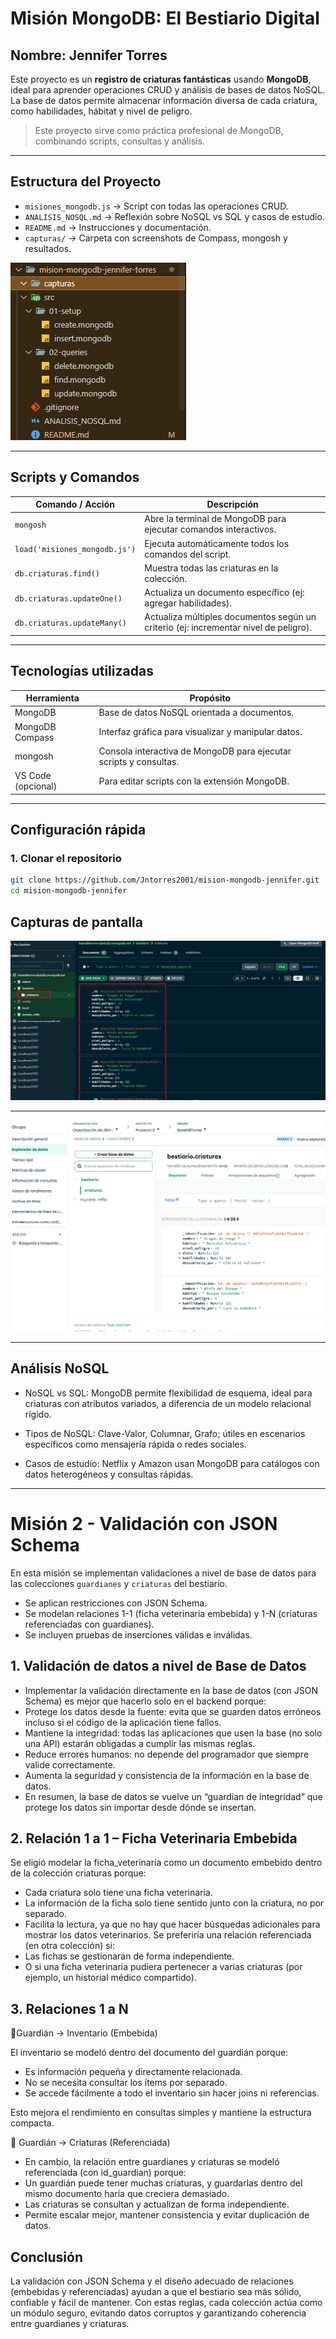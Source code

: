 #  Misión MongoDB: El Bestiario Digital

## Nombre: Jennifer Torres

Este proyecto es un **registro de criaturas fantásticas** usando **MongoDB**, ideal para aprender operaciones CRUD y análisis de bases de datos NoSQL. La base de datos permite almacenar información diversa de cada criatura, como habilidades, hábitat y nivel de peligro.

>  Este proyecto sirve como práctica profesional de MongoDB, combinando scripts, consultas y análisis.

---

##  Estructura del Proyecto

- `misiones_mongodb.js` → Script con todas las operaciones CRUD.
- `ANALISIS_NOSQL.md` → Reflexión sobre NoSQL vs SQL y casos de estudio.
- `README.md` → Instrucciones y documentación.
- `capturas/` → Carpeta con screenshots de Compass, mongosh y resultados.

![Vista de MongoDB Compass](./capturas/image.jpg)

---

## Scripts y Comandos

| Comando / Acción | Descripción |
|-----------------|------------|
| `mongosh`       | Abre la terminal de MongoDB para ejecutar comandos interactivos. |
| `load('misiones_mongodb.js')` | Ejecuta automáticamente todos los comandos del script. |
| `db.criaturas.find()` | Muestra todas las criaturas en la colección. |
| `db.criaturas.updateOne()` | Actualiza un documento específico (ej: agregar habilidades). |
| `db.criaturas.updateMany()` | Actualiza múltiples documentos según un criterio (ej: incrementar nivel de peligro). |

---

##  Tecnologías utilizadas

| Herramienta | Propósito |
|-------------|-----------|
| MongoDB     | Base de datos NoSQL orientada a documentos. |
| MongoDB Compass | Interfaz gráfica para visualizar y manipular datos. |
| mongosh     | Consola interactiva de MongoDB para ejecutar scripts y consultas. |
| VS Code (opcional) | Para editar scripts con la extensión MongoDB. |

---

##  Configuración rápida

### 1. Clonar el repositorio
```bash
git clone https://github.com/Jntorres2001/mision-mongodb-jennifer.git
cd mision-mongodb-jennifer
```
## Capturas de pantalla
![Vista de MongoDB Compass](./capturas/Screenshot_2.jpg)

---
![Vista de MongoDB Compass](./capturas/image1.png)

---
## Análisis NoSQL
- NoSQL vs SQL: MongoDB permite flexibilidad de esquema, ideal para criaturas con atributos variados, a diferencia de un modelo relacional rígido.

- Tipos de NoSQL: Clave-Valor, Columnar, Grafo; útiles en escenarios específicos como mensajería rápida o redes sociales.

- Casos de estudio: Netflix y Amazon usan MongoDB para catálogos con datos heterogéneos y consultas rápidas.
------


#  Misión 2 - Validación con JSON Schema

En esta misión se implementan validaciones a nivel de base de datos
para las colecciones `guardianes` y `criaturas` del bestiario.

- Se aplican restricciones con JSON Schema.
- Se modelan relaciones 1-1 (ficha veterinaria embebida)
  y 1-N (criaturas referenciadas con guardianes).
- Se incluyen pruebas de inserciones válidas e inválidas.

## 1. Validación de datos a nivel de Base de Datos

* Implementar la validación directamente en la base de datos (con JSON Schema) es mejor que hacerlo solo en el backend porque:
* Protege los datos desde la fuente: evita que se guarden datos erróneos incluso si el código de la aplicación tiene fallos.
* Mantiene la integridad: todas las aplicaciones que usen la base (no solo una API) estarán obligadas a cumplir las mismas reglas.
* Reduce errores humanos: no depende del programador que siempre valide correctamente.
* Aumenta la seguridad y consistencia de la información en la base de datos.
* En resumen, la base de datos se vuelve un “guardían de integridad” que protege los datos sin importar desde dónde se insertan.

## 2. Relación 1 a 1 – Ficha Veterinaria Embebida

Se eligió modelar la ficha_veterinaria como un documento embebido dentro de la colección criaturas porque:

* Cada criatura solo tiene una ficha veterinaria.
* La información de la ficha solo tiene sentido junto con la criatura, no por separado.
* Facilita la lectura, ya que no hay que hacer búsquedas adicionales para mostrar los datos veterinarios.
Se preferiría una relación referenciada (en otra colección) si:
* Las fichas se gestionaran de forma independiente.
* O si una ficha veterinaria pudiera pertenecer a varias criaturas (por ejemplo, un historial médico compartido).

## 3. Relaciones 1 a N
🔹Guardián → Inventario (Embebida)

El inventario se modeló dentro del documento del guardián porque:
* Es información pequeña y directamente relacionada.
* No se necesita consultar los ítems por separado.
* Se accede fácilmente a todo el inventario sin hacer joins ni referencias.

Esto mejora el rendimiento en consultas simples y mantiene la estructura compacta.

🔹 Guardián → Criaturas (Referenciada)
* En cambio, la relación entre guardianes y criaturas se modeló referenciada (con id_guardian) porque:
* Un guardián puede tener muchas criaturas, y guardarlas dentro del mismo documento haría que creciera demasiado.
* Las criaturas se consultan y actualizan de forma independiente.
* Permite escalar mejor, mantener consistencia y evitar duplicación de datos.

## Conclusión 
La validación con JSON Schema y el diseño adecuado de relaciones (embebidas y referenciadas) ayudan a que el bestiario sea más sólido, confiable y fácil de mantener.
Con estas reglas, cada colección actúa como un módulo seguro, evitando datos corruptos y garantizando coherencia entre guardianes y criaturas.